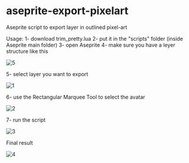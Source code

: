 # aseprite-export-pixelart
Aseprite script to export layer in outlined pixel-art

Usage:
1- download trim_pretty.lua
2- put it in the "scripts" folder (inside Aseprite main folder)
3- open Aseprite
4- make sure you have a leyer structure like this

![5](https://github.com/lolloden/aseprite-export-pixelart/assets/40100281/4a5bb0da-6f36-4ae0-ad05-7c5dcfb654fb)

5- select layer you want to export

![1](https://github.com/lolloden/aseprite-export-pixelart/assets/40100281/8f6b6dee-90c1-4b62-8f71-009c3343a22a)

6- use the Rectangular Marquee Tool to select the avatar

![2](https://github.com/lolloden/aseprite-export-pixelart/assets/40100281/898b7e6f-6592-494c-ad4e-1ed93a7d9cb6)

7- run the script

![3](https://github.com/lolloden/aseprite-export-pixelart/assets/40100281/c691e79c-55a5-4563-ab05-2cc85fe74949)

Final result

![4](https://github.com/lolloden/aseprite-export-pixelart/assets/40100281/a6ddef0d-1a19-438d-a431-68b4bc83ec6c)
